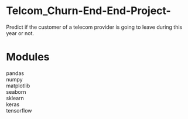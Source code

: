 # Telcom_Churn-End-End-Project-
Predict if the customer of a telecom provider is going to leave during this year or not.

# Modules
pandas<br>
numpy<br>
matplotlib<br>
seaborn<br>
sklearn<br>
keras<br>
tensorflow<br>

